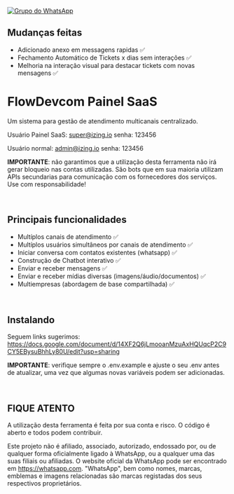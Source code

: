 [![Grupo do WhatsApp](https://img.shields.io/badge/Grupo_Whatsapp-IzingFlow-blue)](https://chat.whatsapp.com/GHNJVQRoLzrGuO1lmCr7vR)
## Mudanças feitas
- Adicionado anexo em messagens rapidas ✅
- Fechamento Automático de Tickets x dias sem interações ✅
- Melhoria na interação visual para destacar tickets com novas mensagens ✅

# FlowDevcom Painel SaaS

Um sistema para gestão de atendimento multicanais centralizado.

Usuário Painel SaaS: super@izing.io senha: 123456

Usuário normal: admin@izing.io senha: 123456

**IMPORTANTE**: não garantimos que a utilização desta ferramenta não irá gerar bloqueio nas contas utilizadas. São bots que em sua maioria utilizam APIs secundarias para comunicação com os fornecedores dos serviços. Use com responsabilidade!

<br/>

## Principais funcionalidades

- Multíplos canais de atendimento ✅
- Multíplos usuários simultâneos por canais de atendimento ✅
- Iniciar conversa com contatos existentes (whatsapp) ✅
- Construção de Chatbot interativo ✅
- Enviar e receber mensagens ✅
- Enviar e receber mídias diversas (imagens/áudio/documentos) ✅
- Multiempresas (abordagem de base compartilhada) ✅

<br/>

## Instalando
Seguem links sugerimos:
https://docs.google.com/document/d/14XF2Q6jLmooanMzuAxHQUqcP2C9CY5EBysuBhhLy80U/edit?usp=sharing
<br/>

**IMPORTANTE**: verifique sempre o .env.example e ajuste o seu .env antes de atualizar, uma vez que algumas novas variáveis podem ser adicionadas.


<br/>

## FIQUE ATENTO

A utilização desta ferramenta é feita por sua conta e risco. O código é aberto e todos podem contribuir.

Este projeto não é afiliado, associado, autorizado, endossado por, ou de qualquer forma oficialmente ligado à WhatsApp, ou a qualquer uma das suas filiais ou afiliadas. O website oficial da WhatsApp pode ser encontrado em <https://whatsapp.com>. "WhatsApp", bem como nomes, marcas, emblemas e imagens relacionadas são marcas registadas dos seus respectivos proprietários.

